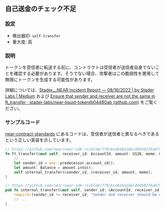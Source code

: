 
## 自己送金のチェック不足

### 設定

* 検出器ID: `self-transfer`
* 重大度: 高

### 説明

トークンを受信者に転送する前に、コントラクトは受信者が送信者自身でないことを確認する必要があります。そうでない場合、攻撃者はこの脆弱性を悪用して無限にトークンを生成する可能性があります。

詳細については、[Stader\_\_NEAR Incident Report — 08/16/2022 | by Stader Labs | Medium](https://blog.staderlabs.com/stader-near-incident-report-08-16-2022-afe077ffd549) および [Ensure that sender and receiver are not the same in ft_transfer · stader-labs/near-liquid-token@04480ab (github.com)](https://github.com/stader-labs/near-liquid-token/commit/04480abe4585b75a663e1d7fae673da7d7fe7ea3) をご覧ください。

### サンプルコード

[near-contract-standards](https://github.com/near/near-sdk-rs/tree/master/near-contract-standards) にあるコードは、受信者が送信者と異なるべきであるという正しい実装を示しています。

```rust
// https://github.com/near/near-sdk-rs/blob/770cbce018a1b6c49d58276a075ace3da96d6dc1/near-contract-standards/src/fungible_token/core_impl.rs#L121
fn ft_transfer(&mut self, receiver_id: AccountId, amount: U128, memo: Option<String>) {
    // ...
    let sender_id = env::predecessor_account_id();
    let amount: Balance = amount.into();
    self.internal_transfer(&sender_id, &receiver_id, amount, memo);
}

// https://github.com/near/near-sdk-rs/blob/770cbce018a1b6c49d58276a075ace3da96d6dc1/near-contract-standards/src/fungible_token/core_impl.rs#L93
pub fn internal_transfer(&mut self, sender_id: &AccountId, receiver_id: &AccountId, amount: Balance, memo: Option<String>) {
    require!(sender_id != receiver_id, "Sender and receiver should be different");
    // ...
}
```

